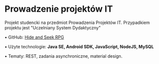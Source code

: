 <h1>Prowadzenie projektów IT</h1>

Projekt studencki na przedmiot Prowadzenia Projektów IT. Przypadkiem projektu jest "Uczelniany System Dydaktyczny"

• GitHub: <a href="http://github.com/trzye/HaS-RPG">Hide and Seek RPG</a>

• Użyte technologie: <b>Java SE, Android SDK, JavaScript, NodeJS, MySQL</b>

• Tematy: REST, zadania asynchroniczne, material design.
